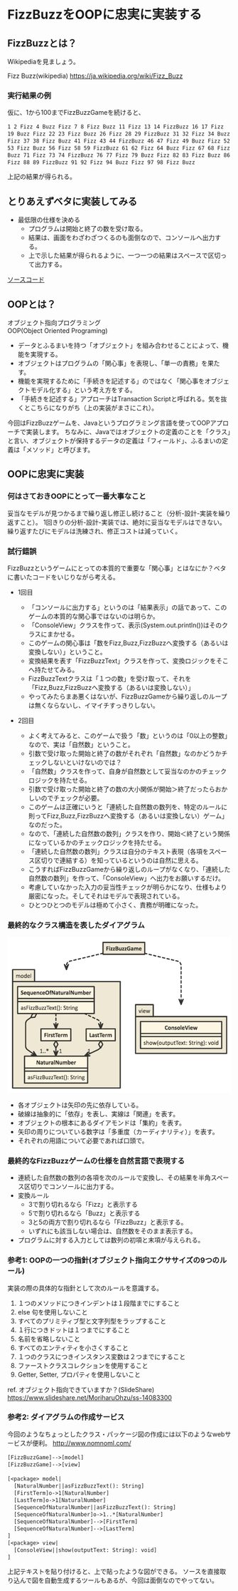 # FizzBuzzをOOPに忠実に実装する

## FizzBuzzとは？

Wikipediaを見ましょう。

Fizz Buzz(wikipedia) https://ja.wikipedia.org/wiki/Fizz_Buzz

### 実行結果の例

仮に、1から100までFizzBuzzGameを続けると、

```text
1 2 Fizz 4 Buzz Fizz 7 8 Fizz Buzz 11 Fizz 13 14 FizzBuzz 16 17 Fizz 19 Buzz Fizz 22 23 Fizz Buzz 26 Fizz 28 29 FizzBuzz 31 32 Fizz 34 Buzz Fizz 37 38 Fizz Buzz 41 Fizz 43 44 FizzBuzz 46 47 Fizz 49 Buzz Fizz 52 53 Fizz Buzz 56 Fizz 58 59 FizzBuzz 61 62 Fizz 64 Buzz Fizz 67 68 Fizz Buzz 71 Fizz 73 74 FizzBuzz 76 77 Fizz 79 Buzz Fizz 82 83 Fizz Buzz 86 Fizz 88 89 FizzBuzz 91 92 Fizz 94 Buzz Fizz 97 98 Fizz Buzz
```

上記の結果が得られる。

## とりあえずベタに実装してみる

* 最低限の仕様を決める
  * プログラムは開始と終了の数を受け取る。
  * 結果は、画面をわざわざつくるのも面倒なので、コンソールへ出力する。
  * 上で示した結果が得られるように、一つ一つの結果はスペースで区切って出力する。

[ソースコード](./src/fizzbuzz/transactionscript/FizzBuzzGame.java)

## OOPとは？

オブジェクト指向プログラミング  
OOP(Object Oriented Programing)

* データとふるまいを持つ「オブジェクト」を組み合わせることによって、機能を実現する。
* オブジェクトはプログラムの「関心事」を表現し、「単一の責務」を果たす。
* 機能を実現するために「手続きを記述する」のではなく「関心事をオブジェクトモデル化する」という考え方をする。
* 「手続きを記述する」アプローチはTransaction Scriptと呼ばれる。気を抜くとこちらになりがち（上の実装がまさにこれ）。

今回はFizzBuzzゲームを、Javaというプログラミング言語を使ってOOPアプローチで実装します。
ちなみに、Javaではオブジェクトの定義のことを「クラス」と言い、オブジェクトが保持するデータの定義は「フィールド」、ふるまいの定義は「メソッド」と呼びます。

## OOPに忠実に実装

### 何はさておきOOPにとって一番大事なこと

妥当なモデルが見つかるまで繰り返し修正し続けること（分析-設計-実装を繰り返すこと）。
1回きりの分析-設計-実装では、絶対に妥当なモデルはできない。繰り返すたびにモデルは洗練され、修正コストは減っていく。

### 試行錯誤

FizzBuzzというゲームにとっての本質的で重要な「関心事」とはなにか？ベタに書いたコードをいじりながら考える。

* 1回目
  * 「コンソールに出力する」というのは「結果表示」の話であって、このゲームの本質的な関心事ではないのは明らか。
  * 「ConsoleView」クラスを作って、表示(System.out.println())はそのクラスにまかせる。
  * このゲームの関心事は「数をFizz,Buzz,FizzBuzzへ変換する（あるいは変換しない）」ということ。 
  * 変換結果を表す「FizzBuzzText」クラスを作って、変換ロジックをそこへ持たせてみる。
  * FizzBuzzTextクラスは「１つの数」を受け取って、それを「Fizz,Buzz,FizzBuzzへ変換する（あるいは変換しない）」
  * やってみたらまあ悪くはないが、FizzBuzzGameから繰り返しのループは無くならないし、イマイチすっきりしない。

* 2回目
  * よく考えてみると、このゲームで扱う「数」というのは「0以上の整数」なので、実は「自然数」ということ。
  * 引数で受け取った開始と終了の数がそれぞれ「自然数」なのかどうかチェックしないといけないのでは？
  * 「自然数」クラスを作って、自身が自然数として妥当なのかのチェックロジックを持たせる。
  * 引数で受け取った開始と終了の数の大小関係が開始＞終了だったらおかしいのでチェックが必要。
  * このゲームは正確にいうと「連続した自然数の数列を、特定のルールに則ってFizz,Buzz,FizzBuzzへ変換する（あるいは変換しない）ゲーム」なのだった。
  * なので、「連続した自然数の数列」クラスを作り、開始＜終了という関係になっているかのチェックロジックを持たせる。
  * 「連続した自然数の数列」クラスは自分のテキスト表現（各項をスペース区切りで連結する）を知っているというのは自然に思える。
  * こうすればFizzBuzzGameから繰り返しのループがなくなり、「連続した自然数の数列」を作って、「ConsoleView」へ出力をお願いするだけ。
  * 考慮していなかった入力の妥当性チェックが明らかになり、仕様もより厳密になった。そしてそれはモデルで表現されている。
  * ひとつひとつのモデルは極めて小さく、責務が明確になった。

### 最終的なクラス構造を表したダイアグラム

![diagram](./diagram.png)

* 各オブジェクトは矢印の先に依存している。
* 破線は抽象的に「依存」を表し、実線は「関連」を表す。
* オブジェクトの根本にあるダイアモンドは「集約」を表す。
* 矢印の周りについている数字は「多重度（カーディナリティ）」を表す。
* それぞれの用語について必要であれば口頭で。

### 最終的なFizzBuzzゲームの仕様を自然言語で表現する

* 連続した自然数の数列の各項を次のルールで変換し、その結果を半角スペース区切りでコンソールに出力する。
* 変換ルール
  * 3で割り切れるなら「Fizz」と表示する
  * 5で割り切れるなら「Buzz」と表示する
  * 3と5の両方で割り切れるなら「FizzBuzz」と表示する。
  * いずれにも該当しない場合は、自然数をそのまま表示する。
* プログラムに対する入力としては数列の初項と末項が与えられる。 

### 参考1: OOPの一つの指針(オブジェクト指向エクササイズの9つのルール)  

実装の際の具体的な指針として次のルールを意識する。

1. １つのメソッドにつきインデントは１段階までにすること
2. else 句を使用しないこと
3. すべてのプリミティブ型と文字列型をラップすること
4. １行につきドットは１つまでにすること
5. 名前を省略しないこと
6. すべてのエンティティを小さくすること
7. １つのクラスにつきインスタンス変数は２つまでにすること
8. ファーストクラスコレクションを使用すること
9. Getter, Setter, プロパティを使用しないこと

ref. オブジェクト指向できていますか？(SlideShare) https://www.slideshare.net/MoriharuOhzu/ss-14083300

### 参考2: ダイアグラムの作成サービス

今回のようなちょっとしたクラス・パッケージ図の作成には以下のようなwebサービスが便利。
http://www.nomnoml.com/

```text
[FizzBuzzGame]-->[model]
[FizzBuzzGame]-->[view]

[<package> model|
  [NaturalNumber||asFizzBuzzText(): String]
  [FirstTerm]o->1[NaturalNumber]
  [LastTerm]o->1[NaturalNumber]
  [SequenceOfNaturalNumber||asFizzBuzzText(): String]
  [SequenceOfNaturalNumber]o->1..*[NaturalNumber]
  [SequenceOfNaturalNumber]-->[FirstTerm]
  [SequenceOfNaturalNumber]-->[LastTerm]
]
[<package> view|
  [ConsoleView||show(outputText: String): void]
]
```

上記テキストを貼り付けると、上で貼ったような図ができる。
ソースを直接取り込んで図を自動生成するツールもあるが、今回は面倒なのでやってない。